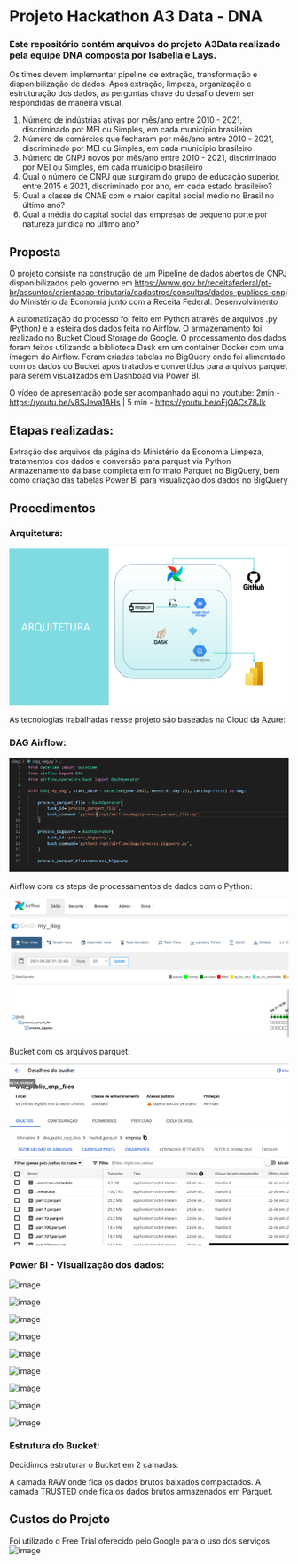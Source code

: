 # Projeto Hackathon A3 Data - DNA

### Este repositório contém arquivos do projeto A3Data realizado pela equipe DNA composta por Isabella e Lays.

Os times devem implementar pipeline de extração, transformação e disponibilização de dados. Após extração, limpeza, organização e estruturação dos dados, as perguntas chave do desafio devem ser respondidas de maneira visual.

1. Número de indústrias ativas por mês/ano entre 2010 - 2021, discriminado por MEI 
ou Simples, em cada município brasileiro
2. Número de comércios que fecharam por mês/ano entre 2010 - 2021, discriminado 
por MEI ou Simples, em cada município brasileiro
3. Número de CNPJ novos por mês/ano entre 2010 - 2021, discriminado por MEI ou 
Simples, em cada município brasileiro
4. Qual o número de CNPJ que surgiram do grupo de educação superior, entre 2015 
e 2021, discriminado por ano, em cada estado brasileiro?
5. Qual a classe de CNAE com o maior capital social médio no Brasil no último ano?
6. Qual a média do capital social das empresas de pequeno porte por natureza 
jurídica no último ano?

## Proposta

O projeto consiste na construção de um Pipeline de dados abertos de CNPJ disponibilizados pelo governo em https://www.gov.br/receitafederal/pt-br/assuntos/orientacao-tributaria/cadastros/consultas/dados-publicos-cnpj do Ministério da Economia junto com a Receita Federal.
Desenvolvimento

A automatização do processo foi feito em Python através de arquivos .py (Python) e a esteira dos dados feita no Airflow. O armazenamento foi realizado no Bucket Cloud Storage do Google. O processamento dos dados foram feitos utilizando a biblioteca Dask em um container Docker com uma imagem do Airflow. Foram criadas tabelas no BigQuery onde foi alimentado com os dados do Bucket após tratados e convertidos para arquivos parquet para serem visualizados em Dashboad via Power BI.

O vídeo de apresentação pode ser acompanhado aqui no youtube: 2min - https://youtu.be/v8SJeva1AHs | 5 min - https://youtu.be/oFjQACs78Jk

## Etapas realizadas:

Extração dos arquivos da página do Ministério da Economia
Limpeza, tratamentos dos dados e conversão para parquet via Python
Armazenamento da base completa em formato Parquet no BigQuery, bem como criação das tabelas
Power BI para visualizção dos dados no BigQuery

## Procedimentos

### Arquitetura:


![](images/MicrosoftTeams-image.png)

As tecnologias trabalhadas nesse projeto são baseadas na Cloud da Azure:

### DAG Airflow:

![](images/dag.PNG)


Airflow com os steps de processamentos de dados com o Python:

![](images/airflow.PNG)

Bucket com os arquivos parquet:

![](images/dados-salvos-formato-parquet.PNG)


### Power BI - Visualização dos dados:

![image](https://user-images.githubusercontent.com/35038689/134792038-f09de045-d064-4964-95d7-3861b96da3b5.png)

![image](https://user-images.githubusercontent.com/35038689/134792056-bafcd6a6-ff83-4280-aaf2-e9cdf4efd119.png)

![image](https://user-images.githubusercontent.com/35038689/134792071-2dcd2d76-92d6-4b1d-a324-c8dc7c863989.png)

![image](https://user-images.githubusercontent.com/35038689/134792082-08c91e8f-be56-4d9a-80ad-42ee2c725e0d.png)

![image](https://user-images.githubusercontent.com/35038689/134792169-3112f8fa-72ce-4c33-a16a-a3c432d9dbcc.png)

![image](https://user-images.githubusercontent.com/35038689/134792184-fdb090dc-1d6b-45c8-b8e2-c5a120ce4ebb.png)

![image](https://user-images.githubusercontent.com/35038689/134792288-e140f8bc-6187-4325-904d-16e7445c680b.png)

![image](https://user-images.githubusercontent.com/35038689/134792305-f762ae7f-f13a-41c1-a97a-4cf8e10580fb.png)

![image](https://user-images.githubusercontent.com/35038689/134792318-a9eadabd-de71-47c5-a050-5abf09d3ed40.png)
    

### Estrutura do Bucket:

Decidimos estruturar o Bucket em 2 camadas:

A camada RAW onde fica os dados brutos baixados compactados.
A camada TRUSTED onde fica os dados brutos armazenados em Parquet.

## Custos do Projeto
Foi utilizado o Free Trial oferecido pelo Google para o uso dos serviços
![image](https://user-images.githubusercontent.com/35038689/134792466-bac80a07-e194-4bcd-898c-4d30311276e0.png)
